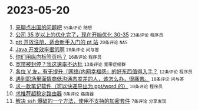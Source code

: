 # 2023-05-20

1. [来聊点出国的问题吧](https://www.v2ex.com/t/941463) `55条评论` `随想`
1. [公司 35 岁以上的优化完了，现在开始优化 30-35](https://www.v2ex.com/t/941475) `23条评论` `程序员`
1. [ptt 开放注册，适合新手入门的 pt 站](https://www.v2ex.com/t/941465) `20条评论` `NAS`
1. [Java 开发效率很低啊](https://www.v2ex.com/t/941452) `20条评论` `问与答`
1. [你们用纵向标签页吗？](https://www.v2ex.com/t/941476) `16条评论` `程序员`
1. [宽带被封停？我这速率不达标](https://www.v2ex.com/t/941488) `13条评论` `宽带症候群`
1. [各位 V 友，有无提升『网络/内网幸福感』的好东西值得入手？](https://www.v2ex.com/t/941458) `12条评论` `程序员`
1. [遇到职场里面情商低沟通态度差的人，该怎么办，很痛苦。](https://www.v2ex.com/t/941479) `10条评论` `问与答`
1. [求一款笔记软件（可以快递导出为 ppt/word 的）](https://www.v2ex.com/t/941459) `10条评论` `程序员`
1. [求推荐超稳定路由器](https://www.v2ex.com/t/941489) `8条评论` `路由器`
1. [解决 ssh 爆破的一个方法，使用不支持的加密套件](https://www.v2ex.com/t/941464) `7条评论` `分享发现`
